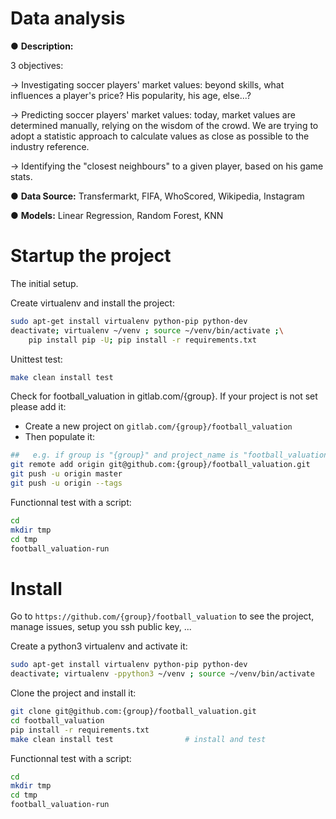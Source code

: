 # Data analysis
● **Description:**

3 objectives: 

→ Investigating soccer players' market values: beyond skills, what influences a player's price? His popularity, his age, else...?

→ Predicting soccer players' market values: today, market values are determined manually, relying on the wisdom of the crowd. We are trying to adopt a statistic approach to calculate values as close as possible to the industry reference.

→ Identifying the "closest neighbours" to a given player, based on his game stats.

● **Data Source:** Transfermarkt, FIFA, WhoScored, Wikipedia, Instagram

● **Models:** Linear Regression, Random Forest, KNN

# Startup the project

The initial setup.

Create virtualenv and install the project:
```bash
sudo apt-get install virtualenv python-pip python-dev
deactivate; virtualenv ~/venv ; source ~/venv/bin/activate ;\
    pip install pip -U; pip install -r requirements.txt
```

Unittest test:
```bash
make clean install test
```

Check for football_valuation in gitlab.com/{group}.
If your project is not set please add it:

- Create a new project on `gitlab.com/{group}/football_valuation`
- Then populate it:

```bash
##   e.g. if group is "{group}" and project_name is "football_valuation"
git remote add origin git@github.com:{group}/football_valuation.git
git push -u origin master
git push -u origin --tags
```

Functionnal test with a script:

```bash
cd
mkdir tmp
cd tmp
football_valuation-run
```

# Install

Go to `https://github.com/{group}/football_valuation` to see the project, manage issues,
setup you ssh public key, ...

Create a python3 virtualenv and activate it:

```bash
sudo apt-get install virtualenv python-pip python-dev
deactivate; virtualenv -ppython3 ~/venv ; source ~/venv/bin/activate
```

Clone the project and install it:

```bash
git clone git@github.com:{group}/football_valuation.git
cd football_valuation
pip install -r requirements.txt
make clean install test                # install and test
```
Functionnal test with a script:

```bash
cd
mkdir tmp
cd tmp
football_valuation-run
```
